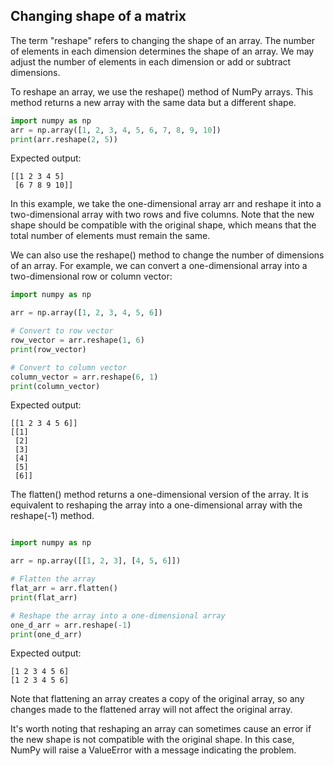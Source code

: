 ## Changing shape of a matrix

The term "reshape" refers to changing the shape of an array. The number of elements in each dimension determines the shape of an array. We may adjust the number of elements in each dimension or add or subtract dimensions.

To reshape an array, we use the reshape() method of NumPy arrays. This method returns a new array with the same data but a different shape.

```Python
import numpy as np
arr = np.array([1, 2, 3, 4, 5, 6, 7, 8, 9, 10])
print(arr.reshape(2, 5))
```

Expected output:

```
[[1 2 3 4 5]
 [6 7 8 9 10]]
```

In this example, we take the one-dimensional array arr and reshape it into a two-dimensional array with two rows and five columns. Note that the new shape should be compatible with the original shape, which means that the total number of elements must remain the same.

We can also use the reshape() method to change the number of dimensions of an array. For example, we can convert a one-dimensional array into a two-dimensional row or column vector:

```Python
import numpy as np

arr = np.array([1, 2, 3, 4, 5, 6])

# Convert to row vector
row_vector = arr.reshape(1, 6)
print(row_vector)

# Convert to column vector
column_vector = arr.reshape(6, 1)
print(column_vector)
```

Expected output:

```
[[1 2 3 4 5 6]]
[[1]
 [2]
 [3]
 [4]
 [5]
 [6]]
```

The flatten() method returns a one-dimensional version of the array. It is equivalent to reshaping the array into a one-dimensional array with the reshape(-1) method.

```Python

import numpy as np

arr = np.array([[1, 2, 3], [4, 5, 6]])

# Flatten the array
flat_arr = arr.flatten()
print(flat_arr)

# Reshape the array into a one-dimensional array
one_d_arr = arr.reshape(-1)
print(one_d_arr)
```
Expected output:

```
[1 2 3 4 5 6]
[1 2 3 4 5 6]
```

Note that flattening an array creates a copy of the original array, so any changes made to the flattened array will not affect the original array.

It's worth noting that reshaping an array can sometimes cause an error if the new shape is not compatible with the original shape. In this case, NumPy will raise a ValueError with a message indicating the problem.
